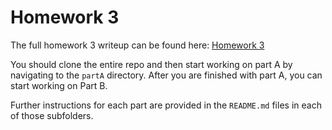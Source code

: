 # Homework 3

The full homework 3 writeup can be found here: [Homework 3](https://canvas.umn.edu/)

You should clone the entire repo and then start working on part A by navigating to the
`partA` directory. After you are finished with part A, you can start working on Part B.

Further instructions for each part are provided in the `README.md` files in each of those subfolders.
